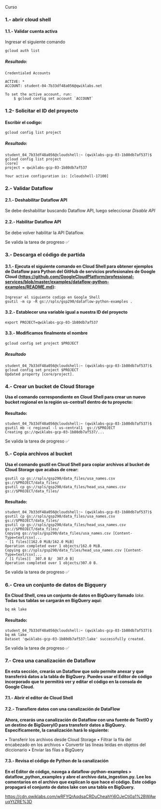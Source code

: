 Curso

### 1.- abrir cloud shell

#### 1.1.- Validar cuenta activa
Ingresar el siguiente comando

```
gcloud auth list
```

##### Resultado: 
```
Credentialed Accounts

ACTIVE: *
ACCOUNT: student-04-7b33df48a056@qwiklabs.net

To set the active account, run:
    $ gcloud config set account `ACCOUNT`
```

### 1.2- Solicitar el ID del proyecto

#### Escribir el codigo: 

```
gcloud config list project
```

##### Resultado:

```
student_04_7b33df48a056@cloudshell:~ (qwiklabs-gcp-03-1b80db7af537)$ gcloud config list project
[core]
project = qwiklabs-gcp-03-1b80db7af537

Your active configuration is: [cloudshell-17100]
```

### 2.- Validar Dataflow

#### 2.1.- Deshabilitar Dataflow API

Se debe deshabilitar buscando Dataflow API, luego seleccionar *Disable API*

#### 2.2.- Habilitar Dataflow API

Se debe volver habilitar la API Dataflow.

Se valida la tarea de progreso ✅

### 3.- Descarga el código de partida

#### 3.1.- Ejecuta el siguiente comando en Cloud Shell para obtener ejemplos de Dataflow para Python del GitHub de servicios profesionales de Google Cloud (https://github.com/GoogleCloudPlatform/professional-services/blob/master/examples/dataflow-python-examples/README.md):

```
Ingresar el siguiente codigo en Google Shell
gsutil -m cp -R gs://spls/gsp290/dataflow-python-examples .
```
#### 3.2.- Establecer una variable igual a nuestra ID del proyecto

```
export PROJECT=qwiklabs-gcp-03-1b80db7af537
```

#### 3.3.- Modificamos finalmente el nombre

```
gcloud config set project $PROJECT
```

##### Resultado

```
student_04_7b33df48a056@cloudshell:~ (qwiklabs-gcp-03-1b80db7af537)$ gcloud config set project $PROJECT
Updated property [core/project].
```

### 4.- Crear un bucket de Cloud Storage

**Usa el comando correspondiente en Cloud Shell para crear un nuevo bucket regional en la región us-central1 dentro de tu proyecto:**

#### Resultado:

```
student_04_7b33df48a056@cloudshell:~ (qwiklabs-gcp-03-1b80db7af537)$ gsutil mb -c regional -l us-central1  gs://$PROJECT
Creating gs://qwiklabs-gcp-03-1b80db7af537/...
```

Se valida la tarea de progreso ✅

### 5.- Copia archivos al bucket

**Usa el comando gsutil en Cloud Shell para copiar archivos al bucket de Cloud Storage que acabas de crear:**

```
gsutil cp gs://spls/gsp290/data_files/usa_names.csv gs://$PROJECT/data_files/
gsutil cp gs://spls/gsp290/data_files/head_usa_names.csv gs://$PROJECT/data_files/
```

#### Resultado: 

```
student_04_7b33df48a056@cloudshell:~ (qwiklabs-gcp-03-1b80db7af537)$ gsutil cp gs://spls/gsp290/data_files/usa_names.csv gs://$PROJECT/data_files/
gsutil cp gs://spls/gsp290/data_files/head_usa_names.csv gs://$PROJECT/data_files/
Copying gs://spls/gsp290/data_files/usa_names.csv [Content-Type=text/csv]...
- [1 files][162.0 MiB/162.0 MiB]                                                
Operation completed over 1 objects/162.0 MiB.                                    
Copying gs://spls/gsp290/data_files/head_usa_names.csv [Content-Type=text/csv]...
/ [1 files][  307.0 B/  307.0 B]                                                
Operation completed over 1 objects/307.0 B.            
```

Se valida la tarea de progreso ✅

### 6.- Crea un conjunto de datos de Bigquery

**En Cloud Shell, crea un conjunto de datos en BigQuery llamado** *lake.* **Todas tus tablas se cargarán en BigQuery aquí:**

```
bq mk lake
```

#### Resultado:

```
student_04_7b33df48a056@cloudshell:~ (qwiklabs-gcp-03-1b80db7af537)$ bq mk lake
Dataset 'qwiklabs-gcp-03-1b80db7af537:lake' successfully created.
```

Se valida la tarea de progreso ✅

### 7.- Crea una canalización de Dataflow

**En esta sección, crearás un Dataflow que solo permite anexar y que transferirá datos a la tabla de BigQuery. Puedes usar el Editor de código incorporado que te permitirá ver y editar el código en la consola de Google Cloud.**

#### 7.1.- Abrir el editor de Cloud Shell

#### 7.2.- Transfiere datos con una canalización de DataFlow

**Ahora, crearás una canalización de Dataflow con una fuente de TextIO y un destino de BigQueryIO para transferir datos a BigQuery. Específicamente, la canalización hará lo siguiente:**

• Transferir los archivos desde Cloud Storage
• Filtrar la fila del encabezado en los archivos
• Convertir las líneas leídas en objetos del diccionario
• Enviar las filas a BigQuery 

#### 7.3.- Revisa el código de Python de la canalización

**En el Editor de código, navega a dataflow-python-examples > dataflow_python_examples y abre el archivo data_ingestion.py. Lee los comentarios en el archivo que explican lo que hace el código. Este código propagará el conjunto de datos lake con una tabla en BigQuery.**

https://cdn.qwiklabs.com/wRFYQrAqdsaCRDuCheahYj6OJeCti0a1%2BWAwuqYtZRE%3D

